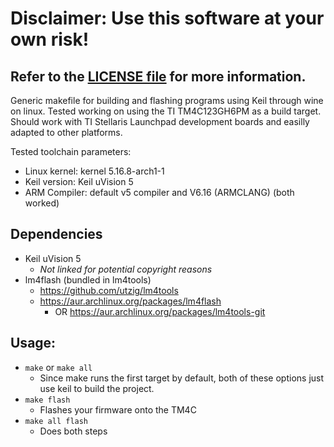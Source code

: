 # Disclaimer: Use this software at your own risk! 
## **Refer to the [LICENSE file](https://github.com/B1QUAD/keil-TM4C-Makefile/blob/main/LICENSE) for more information.**

Generic makefile for building and flashing programs using Keil through wine on linux. Tested working on using the TI TM4C123GH6PM as a build target.
Should work with TI Stellaris Launchpad development boards and easilly adapted to other platforms.

Tested toolchain parameters:
- Linux kernel: kernel 5.16.8-arch1-1
- Keil version: Keil uVision 5
- ARM Compiler: default v5 compiler and V6.16 (ARMCLANG) (both worked)

## Dependencies
- Keil uVision 5
  - *Not linked for potential copyright reasons*
- lm4flash (bundled in lm4tools)
  - https://github.com/utzig/lm4tools
  - https://aur.archlinux.org/packages/lm4flash
    - OR https://aur.archlinux.org/packages/lm4tools-git

## Usage:
- `make` or `make all` 
  - Since make runs the first target by default, both of these options just use keil to build the project.
- `make flash`
  - Flashes your firmware onto the TM4C
- `make all flash`
  - Does both steps
